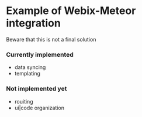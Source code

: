 Example of Webix-Meteor integration
===================================

Beware that this is not a final solution

### Currently implemented

- data syncing
- templating


### Not implemented yet

- rouiting
- ui|code organization
